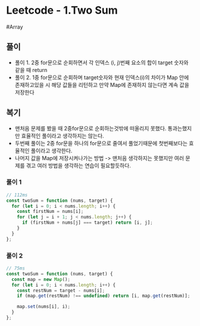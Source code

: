 # Leetcode - 1.Two Sum

#Array

## 풀이

- 풀이 1.
  2중 for문으로 순회하면서 각 인덱스 (i, j)번째 요소의 합이 target 숫자와 같을 때 return
- 풀이 2.
  1중 for문으로 순회하며 target숫자와 현재 인덱스(i)의 차이가 Map 안에 존재하고있을 시 해당 값들을 리턴하고 만약 Map에 존재하지 않는다면 계속 값을 저장한다

## 복기

- 맨처음 문제를 봤을 때 2중for문으로 순회하는것밖에 떠올리지 못했다. 통과는했지만 효율적인 풀이라고 생각하지는 않는다.
- 두번째 풀이는 2중 for문을 하나의 for문으로 줄여서 풀었기때문에 첫번째보다는 효율적인 풀이라고 생각한다.
- 나머지 값을 Map에 저장시켜나가는 방법 -> 맨처음 생각하지는 못했지만 여러 문제를 겪고 여러 방법을 생각하는 연습이 필요할듯하다.

### 풀이 1

```js
// 112ms
const twoSum = function (nums, target) {
  for (let i = 0; i < nums.length; i++) {
    const firstNum = nums[i];
    for (let j = i + 1; j < nums.length; j++) {
      if (firstNum + nums[j] === target) return [i, j];
    }
  }
};
```

### 풀이 2

```js
// 75ms
const twoSum = function (nums, target) {
  const map = new Map();
  for (let i = 0; i < nums.length; i++) {
    const restNum = target - nums[i];
    if (map.get(restNum) !== undefined) return [i, map.get(restNum)];

    map.set(nums[i], i);
  }
};
```
